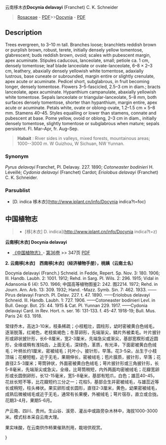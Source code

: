 云南栘木衣**Docynia delavayi** (Franchet) C. K. Schneider

> [Rosaceae](http://www.iplant.cn/info/Rosaceae?t=foc) - [PDF](http://www.iplant.cn/foc/pdf/Rosaceae.pdf)>>[Docynia](http://www.iplant.cn/info/Docynia?t=foc) - [PDF](http://www.iplant.cn/foc/pdf/Docynia.pdf)

## Description

Trees evergreen, to 3–10 m tall. Branches loose; branchlets reddish brown or purplish brown, robust, terete, initially densely yellow tomentose, glabrescent; buds reddish brown, ovoid; scales with pubescent margin, apex acuminate. Stipules caducous, lanceolate, small; petiole ca. 1 cm, densely tomentose; leaf blade lanceolate or ovate-lanceolate, 6–8 × 2–3 cm, leathery, abaxially densely yellowish white tomentose, adaxially lustrous, base cuneate or subrounded, margin entire or slightly crenulate, apex acute or acuminate. Pedicel short, subglabrous, in fruit becoming longer, densely tomentose. Flowers 3–5-fascicled, 2.5–3 cm in diam.; bracts lanceolate, apex acuminate. Hypanthium campanulate, abaxially yellowish white tomentose. Sepals lanceolate or triangular-lanceolate, 5–8 mm, both surfaces densely tomentose, shorter than hypanthium, margin entire, apex acute or acuminate. Petals white, ovate or oblong-ovate, 1.2–1.5 cm × 5–8 mm. Stamens 40–45. Styles equalling or lower than stamens, connate and pubescent at base. Pome yellow, ovoid or oblong, 2–3 cm in diam., initially densely tomentose, slightly tomentose or subglabrous when mature; sepals persistent. Fl. Mar–Apr, fr. Aug–Sep.

> **Habait** : 
> River sides in valleys, mixed forests, mountainous areas; 1000--3000 m. W Guizhou, W Sichuan, NW Yunnan.

### Synonym
*Pyrus delavayi* Franchet, Pl. Delavay. 227. 1890; *Cotoneaster bodinieri* H. Léveillé; *Cydonia delavayi* (Franchet) Cardot; *Eriolobus delavayi* (Franchet) C. K. Schneider.

### Parsublist

* [D.  indica  栘木衣](http://www.iplant.cn/info/Docynia indica?t=foc)

## 中国植物志

> * [栘[木衣]  D.  indica](http://www.iplant.cn/info/Docynia indica?t=z)

**云南栘[木衣] Docynia delavayi**

* [《中国植物志》](http://www.iplant.cn/frps)- [第36卷](http://www.iplant.cn/frps/vol/36) >> 347页 [PDF](http://www.iplant.cn/frps/pdf/36/347.PDF)

**2. 云南栘[木衣]　西南栘[木衣]（经济植物手册），桃姨（云南土名）**

Docynia delavayi (Franch.) Schneid. in Fedde, Repert. Sp. Nov. 3: 180. 1906; Ill. Handb. Laubh. 2: 1001. 1912; Rehd. in Sarg. Pl. Wils. 2: 296. 1915; Vidal in Adansonia 6 (4): 570. 1966; 中国高等植物图鉴2: 242. 图2214. 1972; Rehd. in Journ. Arn. Arb. 13: 309. 1932; Hand. -Mazz. Symb. Sin. 7: 462. 1933. ——Pirus delavayi Franch. Pl. Delav. 227. t. 47. 1890. ——Eriolobus delavayi Schneid. Ill. Handb. Laubh. 1: 727. 1906. ——Cotoneaster bodinieri Levl. in Bull. Geogr. Bot. 25: 44. 1915 & Cat. Pl. Yunnan 229. 1917. ——Cydonia delavayi Card. in Rev. Hort. n. ser. 16: 131-133. f. 45-47. 1918-19; Bull. Mus. Paris 24: 63. 1918.

常绿乔木，高达3-10米，枝条稀疏；小枝粗壮，圆柱形，幼时密被黄白色绒毛，逐渐脱落，红褐色，老枝紫褐色；冬芽卵形，先端渐尖，鳞片外被柔毛。叶片披针形或卵状披针形，长6-8厘米，宽2-3厘米，先端急尖或渐尖，基部宽楔形或近圆形，全缘或稍有浅钝齿，上面无毛，深绿色，革质，有光泽，下面密被黄白色绒毛；叶柄长约1厘米，密被绒毛；托叶小，披针形，早落。花3-5朵，丛生于小枝顶端；花梗短粗，近于无毛，果期伸长，密被绒毛；苞片膜质，披针形，早落；花直径2.5-3厘米；萼筒钟状，外面密被黄白色绒毛；萼片披针形或三角披针形，长5-8毫米，先端渐尖或急尖，全缘，比萼筒稍短，内外两面均密被绒毛；花瓣宽卵形或长圆倒卵形，长12-15毫米，宽5-8毫米，基部有短爪，白色；雄蕊40-45，花丝长短不等，比花瓣短约三分之一；花柱5，基部合生并密被绒毛，与雄蕊近等长或稍短，柱头棒状。果实卵形或长圆形，直径2-3厘米，黄色，幼果密被绒毛，成熟后微被绒毛或近于无毛，通常有长果梗，外被绒毛；萼片宿存，直立或合拢。花期3-4月，果期5-6月。

产云南、四川、贵州。生山谷、溪旁、灌丛中或路旁杂木林中，海拔1000-3000米。模式标本采自云南大理。

果实味酸，在云南供作柿果催熟剂用，栽培供观赏。

}
